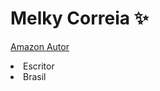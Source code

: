 # Melky Correia ✨

[Amazon Autor](https://www.amazon.com/author/melkycorreia)


<li>Escritor</li>
<li>Brasil</li>


